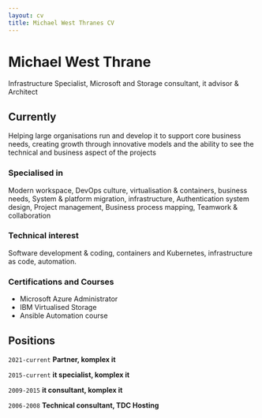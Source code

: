 ```yaml
---
layout: cv
title: Michael West Thranes CV
---
```


# Michael West Thrane
Infrastructure Specialist, Microsoft and Storage consultant, it advisor & Architect

## Currently
Helping large organisations run and develop it to support core business needs, creating growth through innovative models and the ability to see the technical and business aspect of the projects

### Specialised in
Modern workspace, DevOps culture, virtualisation & containers, business needs, System & platform migration, infrastructure, Authentication system design, Project management, Business process mapping, Teamwork & collaboration

### Technical interest
Software development & coding, containers and Kubernetes, infrastructure as code, automation.

### Certifications and Courses
* Microsoft Azure Administrator
* IBM Virtualised Storage
* Ansible Automation course

## Positions
`2021-current`
__Partner, komplex it__

`2015-current`
__it specialist, komplex it__

`2009-2015`
__it consultant, komplex it__

`2006-2008`
__Technical consultant, TDC Hosting__